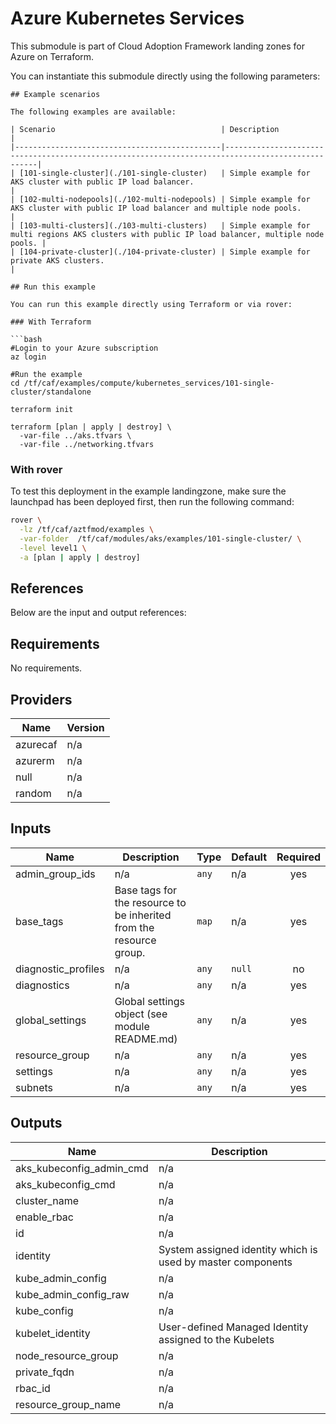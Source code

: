 # Azure Kubernetes Services

This submodule is part of Cloud Adoption Framework landing zones for Azure on Terraform.

You can instantiate this submodule directly using the following parameters:

```
## Example scenarios

The following examples are available:

| Scenario                                     | Description                                                                                      |
|----------------------------------------------|--------------------------------------------------------------------------------------------------|
| [101-single-cluster](./101-single-cluster)   | Simple example for AKS cluster with public IP load balancer.                                     |
| [102-multi-nodepools](./102-multi-nodepools) | Simple example for AKS cluster with public IP load balancer and multiple node pools.             |
| [103-multi-clusters](./103-multi-clusters)   | Simple example for multi regions AKS clusters with public IP load balancer, multiple node pools. |
| [104-private-cluster](./104-private-cluster) | Simple example for private AKS clusters.                                                         |

## Run this example

You can run this example directly using Terraform or via rover:

### With Terraform

```bash
#Login to your Azure subscription
az login

#Run the example
cd /tf/caf/examples/compute/kubernetes_services/101-single-cluster/standalone

terraform init

terraform [plan | apply | destroy] \
  -var-file ../aks.tfvars \
  -var-file ../networking.tfvars
```

### With rover

To test this deployment in the example landingzone, make sure the launchpad has been deployed first, then run the following command:

```bash
rover \
  -lz /tf/caf/aztfmod/examples \
  -var-folder  /tf/caf/modules/aks/examples/101-single-cluster/ \
  -level level1 \
  -a [plan | apply | destroy]
```

## References

Below are the input and output references:
<!-- BEGINNING OF PRE-COMMIT-TERRAFORM DOCS HOOK -->
## Requirements

No requirements.

## Providers

| Name | Version |
|------|---------|
| azurecaf | n/a |
| azurerm | n/a |
| null | n/a |
| random | n/a |

## Inputs

| Name | Description | Type | Default | Required |
|------|-------------|------|---------|:--------:|
| admin\_group\_ids | n/a | `any` | n/a | yes |
| base\_tags | Base tags for the resource to be inherited from the resource group. | `map` | n/a | yes |
| diagnostic\_profiles | n/a | `any` | `null` | no |
| diagnostics | n/a | `any` | n/a | yes |
| global\_settings | Global settings object (see module README.md) | `any` | n/a | yes |
| resource\_group | n/a | `any` | n/a | yes |
| settings | n/a | `any` | n/a | yes |
| subnets | n/a | `any` | n/a | yes |

## Outputs

| Name | Description |
|------|-------------|
| aks\_kubeconfig\_admin\_cmd | n/a |
| aks\_kubeconfig\_cmd | n/a |
| cluster\_name | n/a |
| enable\_rbac | n/a |
| id | n/a |
| identity | System assigned identity which is used by master components |
| kube\_admin\_config | n/a |
| kube\_admin\_config\_raw | n/a |
| kube\_config | n/a |
| kubelet\_identity | User-defined Managed Identity assigned to the Kubelets |
| node\_resource\_group | n/a |
| private\_fqdn | n/a |
| rbac\_id | n/a |
| resource\_group\_name | n/a |

<!-- END OF PRE-COMMIT-TERRAFORM DOCS HOOK -->